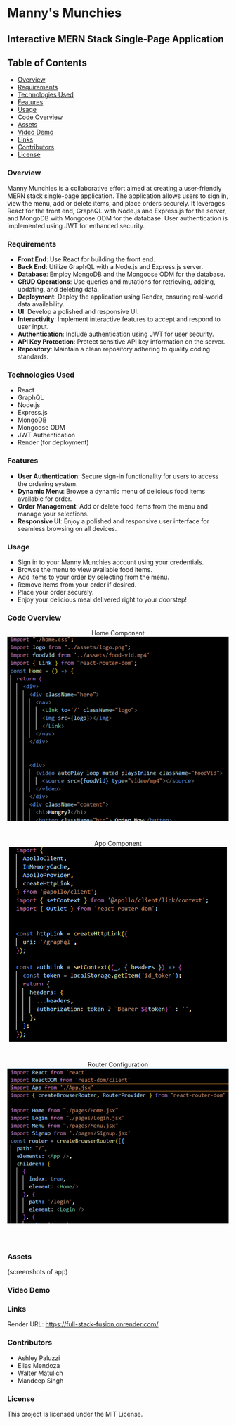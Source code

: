 # Manny's Munchies

## Interactive MERN Stack Single-Page Application
## Table of Contents

- [Overview](#overview)
- [Requirements](#requirements)
- [Technologies Used](#technologies-used)
- [Features](#features)
- [Usage](#usage)
- [Code Overview](#code-overview)
- [Assets](#assets)
- [Video Demo](#video-demo)
- [Links](#links)
- [Contributors](#contributors)
- [License](#license)



### Overview

Manny Munchies is a collaborative effort aimed at creating a user-friendly MERN stack single-page application. The application allows users to sign in, view the menu, add or delete items, and place orders securely. It leverages React for the front end, GraphQL with Node.js and Express.js for the server, and MongoDB with Mongoose ODM for the database. User authentication is implemented using JWT for enhanced security.



### Requirements

- **Front End**: Use React for building the front end.
- **Back End**: Utilize GraphQL with a Node.js and Express.js server.
- **Database**: Employ MongoDB and the Mongoose ODM for the database.
- **CRUD Operations**: Use queries and mutations for retrieving, adding, updating, and deleting data.
- **Deployment**: Deploy the application using Render, ensuring real-world data availability.
- **UI**: Develop a polished and responsive UI.
- **Interactivity**: Implement interactive features to accept and respond to user input.
- **Authentication**: Include authentication using JWT for user security.
- **API Key Protection**: Protect sensitive API key information on the server.
- **Repository**: Maintain a clean repository adhering to quality coding standards.



### Technologies Used

- React
- GraphQL
- Node.js
- Express.js
- MongoDB
- Mongoose ODM
- JWT Authentication
- Render (for deployment)

### Features

- **User Authentication**: Secure sign-in functionality for users to access the ordering system.
- **Dynamic Menu**: Browse a dynamic menu of delicious food items available for order.
- **Order Management**: Add or delete food items from the menu and manage your selections.
- **Responsive UI**: Enjoy a polished and responsive user interface for seamless browsing on all devices.


### Usage

- Sign in to your Manny Munchies account using your credentials.
- Browse the menu to view available food items.
- Add items to your order by selecting from the menu.
- Remove items from your order if desired.
- Place your order securely.
- Enjoy your delicious meal delivered right to your doorstep!



### Code Overview

<div style="text-align:center">
    Home Component
</div>
<div style="text-align:center; margin-bottom: 40px;">
    <img src="images/image.png" alt="Image Alt Text"/>
</div>

<div style="text-align:center">
    App Component
</div>
<div style="text-align:center">
    <img src="images/image-1.png" alt="Image Alt Text" style="margin-bottom: 40px;"/>
</div>

<div style="text-align:center">
    Router Configuration
</div>
<div style="text-align:center">
    <img src="images/image-2.png" alt="Image Alt Text" style="margin-bottom: 40px;"/>
</div>



### Assets

(screenshots of app)



### Video Demo



### Links

Render URL: https://full-stack-fusion.onrender.com/


### Contributors
- Ashley Paluzzi
- Elias Mendoza
- Walter Matulich
- Mandeep Singh

### License

This project is licensed under the MIT License.
